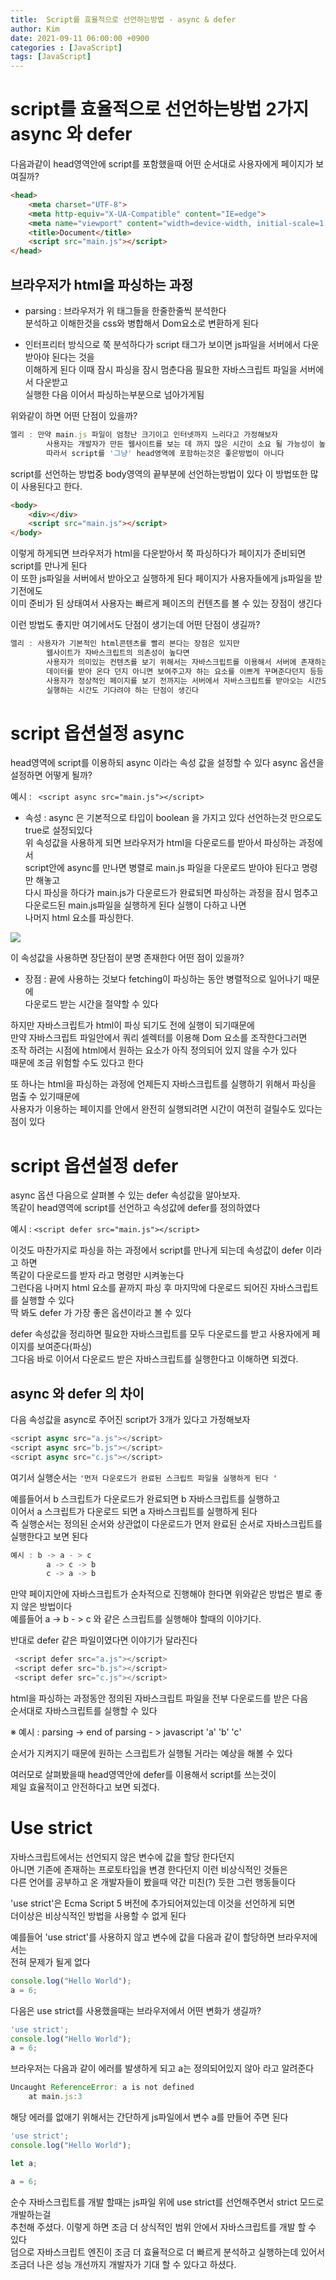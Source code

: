 ```yaml
---
title:  Script를 효율적으로 선언하는방법 - async & defer
author: Kim
date: 2021-09-11 06:00:00 +0900
categories : [JavaScript]
tags: [JavaScript]
---
```


# script를 효율적으로 선언하는방법 2가지 async 와 defer

다음과같이 head영역안에 script를 포함했을때 어떤 순서대로 사용자에게 페이지가 보여질까?<br>

```html
<head>
    <meta charset="UTF-8">
    <meta http-equiv="X-UA-Compatible" content="IE=edge">
    <meta name="viewport" content="width=device-width, initial-scale=1.0">
    <title>Document</title>
    <script src="main.js"></script>
</head>
```


## 브라우저가 html을 파싱하는 과정

- parsing : 브라우저가 위 태그들을 한줄한줄씩 분석한다<br>
            분석하고 이해한것을 css와 병합해서 Dom요소로 변환하게 된다<br>

- 인터프리터 방식으로 쭉 분석하다가 script 태그가 보이면 js파일을 서버에서 다운받아야 된다는 것을<br>
  이해하게 된다 이때 잠시 파싱을 잠시 멈춘다음 필요한 자바스크립트 파일을 서버에서 다운받고<br>
   실행한 다음 이어서 파싱하는부분으로 넘아가게됨<br>

위와같이 하면 어떤 단점이 있을까?<br>

```javascript
엘리 : 만약 main.js 파일이 엄청난 크기이고 인터넷까지 느리다고 가정해보자
        사용자는 개발자가 만든 웹사이트를 보는 데 까지 많은 시간이 소요 될 가능성이 높다
        따라서 script를 '그냥' head영역에 포함하는것은 좋은방법이 아니다
```

script를 선언하는 방법중 body영역의 끝부분에 선언하는방법이 있다 이 방법또한 많이 사용된다고 한다.<br>

```html
<body>
    <div></div>
    <script src="main.js"></script>
</body>
```

이렇게 하게되면 브라우저가 html을 다운받아서 쭉 파싱하다가 페이지가 준비되면 script를 만나게 된다<br>
이 또한 js파일을 서버에서 받아오고 실행하게 된다 페이지가 사용자들에게 js파일을 받기전에도<br>
이미 준비가 된 상태여서 사용자는 빠르게 페이즈의 컨텐츠를 볼 수 있는 장점이 생긴다<br>

이런 방법도 좋지만 여기에서도 단점이 생기는데 어떤 단점이 생길까?<br>

```javascript
엘리 : 사용자가 기본적인 html콘텐츠를 빨리 본다는 장점은 있지만
        웹사이트가 자바스크립트의 의존성이 높다면
        사용자가 의미있는 컨텐츠를 보기 위해서는 자바스크립트를 이용해서 서버에 존재하는
        데이터를 받아 온다 던지 아니면 보여주고자 하는 요소를 이쁘게 꾸며준다던지 등등
        사용자가 정상적인 페이지를 보기 전까지는 서버에서 자바스크립트를 받아오는 시간도 기다려야하고
        실행하는 시간도 기다려야 하는 단점이 생긴다
```

# script 옵션설정 async

head영역에 script를 이용하되 async 이라는 속성 값을 설정할 수 있다 async 옵션을 설정하면 어떻게 될까?<br>

예시 : ``` <script async src="main.js"></script>``` 

- 속성 : async 은 기본적으로 타입이 boolean 을 가지고 있다 선언하는것 만으로도 true로 설정되있다<br>
         위 속성값을 사용하게 되면 브라우저가 html을 다운로드를 받아서 파싱하는 과정에서<br>
         script안에 async를 만나면 병렬로 main.js 파일을 다운로드 받아야 된다고 명령만 해놓고<br>
         다시 파싱을 하다가 main.js가 다운로드가 완료되면 파싱하는 과정을 잠시 멈추고<br>
         다운로드된 main.js파일을 실행하게 된다 실행이 다하고 나면<br>
         나머지 html 요소를 파싱한다.<br>

<img src ="/post/javascript/async.png"><br>

이 속성값을 사용하면 장단점이 분명 존재한다 어떤 점이 있을까?<br>

- 장점 : <body> 끝에 사용하는 것보다 fetching이 파싱하는 동안 병렬적으로 일어나기 때문에<br>
         다운로드 받는 시간을 절약할 수 있다<br>

하지만 자바스크립트가 html이 파싱 되기도 전에 실행이 되기때문에 <br>
만약 자바스크립트 파일안에서 쿼리 셀렉터를 이용해 Dom 요소를 조작한다그러면 <br>
조작 하려는 시점에 html에서 원하는 요소가 아직 정의되어 있지 않을 수가 있다<br>
때문에 조금 위험할 수도 있다고 한다<br>

또 하나는 html을 파싱하는 과정에 언제든지 자바스크립트를 실행하기 위해서 파싱을 멈출 수 있기때문에<br>
사용자가 이용하는 페이지를 안에서 완전히 실행되려면 시간이 여전히 걸릴수도 있다는 점이 있다<br>

# script 옵션설정 defer

async 옵션 다음으로 살펴볼 수 있는 defer 속성값을 알아보자.<br>
똑같이 head영역에 script를 선언하고 속성값에 defer를 정의하였다<br>

예시 : ```<script defer src="main.js"></script>```<br>

이것도 마찬가지로 파싱을 하는 과정에서 script를 만나게 되는데 속성값이 defer 이라고 하면<br>
똑같이 다운로드를 받자 라고 명령만 시켜놓는다<br>
그런다음 나머지 html 요소를 끝까지 파싱 후 마지막에 다운로드 되어진 자바스크립트를 실행할 수 있다<br>
딱 봐도 defer 가 가장 좋은 옵션이라고 볼 수 있다<br>

defer 속성값을 정리하면 필요한 자바스크립트를 모두 다운로드를 받고 사용자에게 페이지를 보여준다(파싱)<br>
그다음 바로 이어서 다운로드 받은 자바스크립트를 실행한다고 이해하면 되겠다.<br>

## async 와 defer 의 차이

다음 속성값을 async로 주어진 script가 3개가 있다고 가정해보자<br>

```javascript
<script async src="a.js"></script>
<script async src="b.js"></script>
<script async src="c.js"></script>			
```

여기서 실행순서는 ```'먼저 다운로드가 완료된 스크립트 파일을 실행하게 된다 '```<br>

예를들어서 b 스크립트가 다운로드가 완료되면 b 자바스크립트를 실행하고<br>
이어서 a 스크립트가 다운로드 되면 a 자바스크립트를 실행하게 된다<br>
즉 실행순서는 정의된 순서와 상관없이  다운로드가 먼저 완료된 순서로 자바스크립트를 실행한다고 보면 된다<br>

```javascript
예시 : b -> a - > c
        a -> c -> b
        c -> a -> b 
```

만약 페이지안에 자바스크립트가 순차적으로 진행해야 한다면 위와같은 방법은 별로 좋지 않은 방법이다<br>
예를들어 a -> b - > c 와 같은 스크립트를 실행해야 할때의 이야기다.<br>

반대로 defer 같은 파일이였다면 이야기가 달라진다<br>

```javascript
 <script defer src="a.js"></script>
 <script defer src="b.js"></script>
 <script defer src="c.js"></script>
```

html을 파싱하는 과정동안 정의된 자바스크립트 파일을 전부 다운로드를 받은 다음<br>
순서대로 자바스크립트를 실행할 수 있다<br>

※ 예시 : parsing -> end of parsing - > javascript 'a' 'b' 'c' <br>

순서가 지켜지기 때문에 원하는 스크립트가 실행될 거라는 예상을 해볼 수 있다<br>

여러모로 살펴봤을때 head영역안에 defer를 이용해서 script를 쓰는것이<br>
제일 효율적이고 안전하다고 보면 되겠다.<br>

# Use strict

자바스크립트에서는 선언되지 않은 변수에 값을 할당 한다던지<br>
아니면 기존에 존재하는 프로토타입을 변경 한다던지 이런 비상식적인 것들은<br>
다른 언어를 공부하고 온 개발자들이 봤을때 약간 미친(?) 듯한 그런 행동들이다<br>

 'use strict'은 Ecma Script 5 버전에 추가되어져있는데 이것을 선언하게 되면<br>
더이상은 비상식적인 방법을 사용할 수 없게 된다<br>

예를들어 'use strict'를 사용하지 않고 변수에 값을 다음과 같이 할당하면 브라우저에서는<br>
전혀 문제가 될게 없다<br>

```javascript
console.log("Hello World");
a = 6;
```

다음은 use strict를 사용했을때는 브라우저에서 어떤 변화가 생길까?<br>

```javascript
'use strict';
console.log("Hello World");
a = 6;
```

브라우저는 다음과 같이 에러를 발생하게 되고 a는 정의되어있지 않아 라고 알려준다<br>

```javascript
Uncaught ReferenceError: a is not defined
    at main.js:3
```

해당 에러를 없애기 위해서는 간단하게 js파일에서 변수 a를 만들어 주면 된다<br>

```javascript
'use strict';
console.log("Hello World");

let a;

a = 6;
```

순수 자바스크립트를 개발 할때는 js파일 위에 use strict를 선언해주면서 strict 모드로 개발하는걸<br>
추천해 주셨다. 이렇게 하면 조금 더 상식적인 범위 안에서 자바스크립트를 개발 할 수 있다<br>
덤으로 자바스크립트 엔진이 조금 더 효율적으로 더 빠르게 분석하고 실행하는데 있어서<br>
조금더 나은 성능 개선까지 개발자가 기대 할 수 있다고 하셨다.<br>